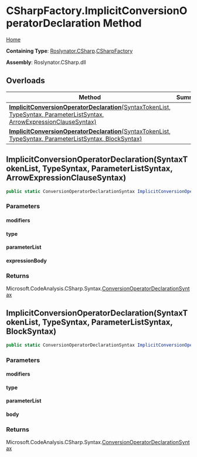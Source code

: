 # CSharpFactory\.ImplicitConversionOperatorDeclaration Method

[Home](../../../../README.md)

**Containing Type**: [Roslynator.CSharp](../../README.md)\.[CSharpFactory](../README.md)

**Assembly**: Roslynator\.CSharp\.dll

## Overloads

| Method | Summary |
| ------ | ------- |
| [**ImplicitConversionOperatorDeclaration**(SyntaxTokenList, TypeSyntax, ParameterListSyntax, ArrowExpressionClauseSyntax)](#Roslynator_CSharp_CSharpFactory_ImplicitConversionOperatorDeclaration_Microsoft_CodeAnalysis_SyntaxTokenList_Microsoft_CodeAnalysis_CSharp_Syntax_TypeSyntax_Microsoft_CodeAnalysis_CSharp_Syntax_ParameterListSyntax_Microsoft_CodeAnalysis_CSharp_Syntax_ArrowExpressionClauseSyntax_) | |
| [**ImplicitConversionOperatorDeclaration**(SyntaxTokenList, TypeSyntax, ParameterListSyntax, BlockSyntax)](#Roslynator_CSharp_CSharpFactory_ImplicitConversionOperatorDeclaration_Microsoft_CodeAnalysis_SyntaxTokenList_Microsoft_CodeAnalysis_CSharp_Syntax_TypeSyntax_Microsoft_CodeAnalysis_CSharp_Syntax_ParameterListSyntax_Microsoft_CodeAnalysis_CSharp_Syntax_BlockSyntax_) | |

## ImplicitConversionOperatorDeclaration\(SyntaxTokenList, TypeSyntax, ParameterListSyntax, ArrowExpressionClauseSyntax\)<a name="Roslynator_CSharp_CSharpFactory_ImplicitConversionOperatorDeclaration_Microsoft_CodeAnalysis_SyntaxTokenList_Microsoft_CodeAnalysis_CSharp_Syntax_TypeSyntax_Microsoft_CodeAnalysis_CSharp_Syntax_ParameterListSyntax_Microsoft_CodeAnalysis_CSharp_Syntax_ArrowExpressionClauseSyntax_"></a>

```csharp
public static ConversionOperatorDeclarationSyntax ImplicitConversionOperatorDeclaration(SyntaxTokenList modifiers, TypeSyntax type, ParameterListSyntax parameterList, ArrowExpressionClauseSyntax expressionBody)
```

### Parameters

#### modifiers

#### type

#### parameterList

#### expressionBody

### Returns

Microsoft\.CodeAnalysis\.CSharp\.Syntax\.[ConversionOperatorDeclarationSyntax](https://docs.microsoft.com/en-us/dotnet/api/microsoft.codeanalysis.csharp.syntax.conversionoperatordeclarationsyntax)

## ImplicitConversionOperatorDeclaration\(SyntaxTokenList, TypeSyntax, ParameterListSyntax, BlockSyntax\)<a name="Roslynator_CSharp_CSharpFactory_ImplicitConversionOperatorDeclaration_Microsoft_CodeAnalysis_SyntaxTokenList_Microsoft_CodeAnalysis_CSharp_Syntax_TypeSyntax_Microsoft_CodeAnalysis_CSharp_Syntax_ParameterListSyntax_Microsoft_CodeAnalysis_CSharp_Syntax_BlockSyntax_"></a>

```csharp
public static ConversionOperatorDeclarationSyntax ImplicitConversionOperatorDeclaration(SyntaxTokenList modifiers, TypeSyntax type, ParameterListSyntax parameterList, BlockSyntax body)
```

### Parameters

#### modifiers

#### type

#### parameterList

#### body

### Returns

Microsoft\.CodeAnalysis\.CSharp\.Syntax\.[ConversionOperatorDeclarationSyntax](https://docs.microsoft.com/en-us/dotnet/api/microsoft.codeanalysis.csharp.syntax.conversionoperatordeclarationsyntax)


